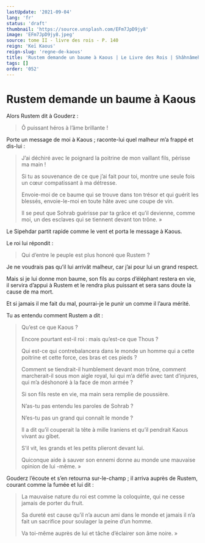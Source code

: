 ```yaml
---
lastUpdate: '2021-09-04'
lang: 'fr'
status: 'draft'
thumbnail: 'https://source.unsplash.com/EFm7JpD9jy8'
image: 'EFm7JpD9jy8.jpeg'
source: tome II - livre des rois - P. 140
reign: 'Keï Kaous'
reign-slug: 'regne-de-kaous'
title: 'Rustem demande un baume à Kaous | Le Livre des Rois | Shâhnâmeh'
tags: []
order: '052'
---
```


<!-- LTeX: language=fr -->

# Rustem demande un baume à Kaous

Alors Rustem dit à Gouderz :

> Ô puissant héros à l’âme brillante !

Porte un message de moi à Kaous ; raconte-lui quel malheur m’a frappé et dis-lui :

> J’ai déchiré avec le poignard la poitrine de mon vaillant fils, périsse ma main !
>
> Si tu as souvenance de ce que j’ai fait pour toi, montre une seule fois un cœur compatissant à ma détresse.
>
> Envoie-moi de ce baume qui se trouve dans ton trésor et qui guérit les blessés, envoie-le-moi en toute hâte avec une coupe de vin.
>
> Il se peut que Sohrab guérisse par ta grâce et qu’il devienne, comme moi, un des esclaves qui se tiennent devant ton trône. »

Le Sipehdar partit rapide comme le vent et porta le message à Kaous.

Le roi lui répondit :

> Qui d’entre le peuple est plus honoré que Rustem ?

Je ne voudrais pas qu’il lui arrivât malheur, car j’ai pour lui un grand respect.

Mais si je lui donne mon baume, son fils au corps d’éléphant restera en vie, il servira d’appui à Rustem et le rendra plus puissant et sera sans doute la cause de ma mort.

Et si jamais il me fait du mal, pourrai-je le punir un comme il l’aura mérité.

Tu as entendu comment Rustem a dit :

> Qu’est ce que Kaous ?
>
> Encore pourtant est-il roi : mais qu’est-ce que Thous ?
>
> Qui est-ce qui contrebalancera dans le monde un homme qui a cette poitrine et cette force, ces bras et ces pieds ?
>
> Comment se tiendrait-il humblement devant mon trône, comment marcherait-il sous mon aigle royal, lui qui m’a défié avec tant d’injures, qui m’a déshonoré à la face de mon armée ?
>
> Si son fils reste en vie, ma main sera remplie de poussière.
>
> N’as-tu pas entendu les paroles de Sohrab ?
>
> N’es-tu pas un grand qui connaît le monde ?
>
> Il a dit qu’il couperait la tête à mille Iraniens et qu’il pendrait Kaous vivant au gibet.
>
> S’il vit, les grands et les petits plieront devant lui.
>
> Quiconque aide à sauver son ennemi donne au monde une mauvaise opinion de lui -même. »

Gouderz l’écoute et s’en retourna sur-le-champ ; il arriva auprès de Rustem, courant comme la fumée et lui dit :

> La mauvaise nature du roi est comme la coloquinte, qui ne cesse jamais de porter du fruit.
>
> Sa dureté est cause qu’il n’a aucun ami dans le monde et jamais il n’a fait un sacrifice pour soulager la peine d’un homme.
>
> Va toi-même auprès de lui et tâche d’éclairer son âme noire. »
